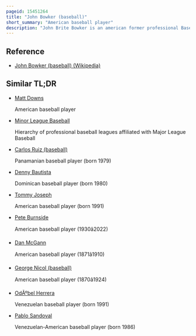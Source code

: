 ```yaml
---
pageid: 15451264
title: "John Bowker (baseball)"
short_summary: "American baseball player"
description: "John Brite Bowker is an american former professional Baseball Outfielder and first Baseman. He played major League Baseball for the san francisco Giants the Pittsburgh Pirates and philadelphia Phillies and nippon professional Baseball for the Tohoku rakuten golden Eagles and yomiuri Giants. Bowker stands 6 Feet 1 Inch Tall and weighs 205 Pounds ; he bats and throws left-handed."
---
```


## Reference

- [John Bowker (baseball) (Wikipedia)](https://en.wikipedia.org/?curid=15451264)

## Similar TL;DR

- [Matt Downs](/tldr/en/matt-downs)

  American baseball player

- [Minor League Baseball](/tldr/en/minor-league-baseball)

  Hierarchy of professional baseball leagues affiliated with Major League Baseball

- [Carlos Ruiz (baseball)](/tldr/en/carlos-ruiz-baseball)

  Panamanian baseball player (born 1979)

- [Denny Bautista](/tldr/en/denny-bautista)

  Dominican baseball player (born 1980)

- [Tommy Joseph](/tldr/en/tommy-joseph)

  American baseball player (born 1991)

- [Pete Burnside](/tldr/en/pete-burnside)

  American baseball player (1930â2022)

- [Dan McGann](/tldr/en/dan-mcgann)

  American baseball player (1871â1910)

- [George Nicol (baseball)](/tldr/en/george-nicol-baseball)

  American baseball player (1870â1924)

- [OdÃºbel Herrera](/tldr/en/odubel-herrera)

  Venezuelan baseball player (born 1991)

- [Pablo Sandoval](/tldr/en/pablo-sandoval)

  Venezuelan-American baseball player (born 1986)
